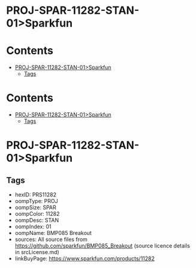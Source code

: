 
PROJ-SPAR-11282-STAN-01>Sparkfun
================================

Contents
========

* [PROJ-SPAR-11282-STAN-01>Sparkfun](#proj-spar-11282-stan-01sparkfun)
	* [Tags](#tags)

Contents
========

* [PROJ-SPAR-11282-STAN-01>Sparkfun](#proj-spar-11282-stan-01sparkfun)
	* [Tags](#tags)

# PROJ-SPAR-11282-STAN-01>Sparkfun

## Tags

- hexID: PRS11282
- oompType: PROJ
- oompSize: SPAR
- oompColor: 11282
- oompDesc: STAN
- oompIndex: 01
- oompName: BMP085 Breakout
- sources: All source files from https://github.com/sparkfun/BMP085_Breakout (source licence details in srcLicense.md)
- linkBuyPage: https://www.sparkfun.com/products/11282

